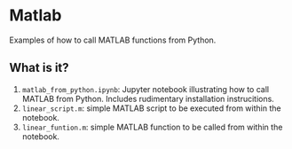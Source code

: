 # Matlab
Examples of how to call MATLAB functions from Python.

## What is it?
1. `matlab_from_python.ipynb`: Jupyter notebook illustrating how to call MATLAB from
    Python.  Includes rudimentary installation instrucitions.
1. `linear_script.m`: simple MATLAB script to be executed from within the notebook.
1. `linear_funtion.m`: simple MATLAB function to be called from within the notebook.